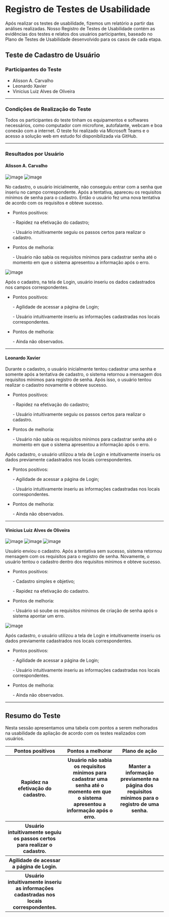 # Registro de Testes de Usabilidade
<p>Após realizar os testes de usabilidade, fizemos um relatório a partir das análises realizadas. Nosso Registro de Testes de Usabilidade contém as evidências dos testes e relatos dos usuários participantes, baseado no Plano de Testes de Usabilidade desenvolvido para os casos de cada etapa.</p>

## Teste de Cadastro de Usuário
### Participantes do Teste
<ul>
<li>Alisson A. Carvalho</li>
<li>Leonardo Xavier</li>
<li>Vinicius Luiz Alves de Oliveira</li>
</ul>
<hr>

### Condições de Realização do Teste
<p>Todos os participantes do teste tinham os equipamentos e softwares necessários, como 
computador com microfone, autofalante, webcam e boa conexão com a internet. O teste foi 
realizado via Microsoft Teams e o acesso a solução web em estudo foi disponibilizada via GitHub.</p>
<hr>

### Resultados por Usuário

#### Alisson A. Carvalho
![image](https://user-images.githubusercontent.com/100442612/198893918-3b935a21-1a52-4a99-bb50-c78136124e5e.png)
![image](https://user-images.githubusercontent.com/100442612/198893959-3bef8410-5c30-4176-aae5-f641cb3ce88c.png)
<p>No cadastro, o usuário inicialmente, não conseguiu entrar com a senha que inseriu no campo 
correspondente. Após a tentativa, apareceu os requisitos mínimos de senha para o cadastro. 
Então o usuário fez uma nova tentativa de acordo com os requisitos e obteve sucesso.</p>
<ul>
    <li>Pontos positivos:</li>
    <p>- Rapidez na efetivação do cadastro;</p>
    <p>- Usuário intuitivamente seguiu os passos certos para realizar o cadastro.</p>
    <li>Pontos de melhoria:</li>
    <p>- Usuário não sabia os requisitos mínimos para cadastrar senha até o momento em que 
o sistema apresentou a informação após o erro.</p>
</ul>

![image](https://user-images.githubusercontent.com/100442612/198893981-4618608c-26fd-40fc-a316-a7c614ca074d.png)
<p>Após o cadastro, na tela de Login, usuário inseriu os dados cadastrados nos campos correspondentes.</p>
<ul>
    <li>Pontos positivos:</li>
    <p>- Agilidade de acessar a página de Login;</p>
    <p>- Usuário intuitivamente inseriu as informações cadastradas nos locais correspondentes.</p>
    <li>Pontos de melhoria:</li>
    <p>- Ainda não observados.</p>
</ul>
<hr>

#### Leonardo Xavier
<p>Durante o cadastro, o usuário inicialmente tentou cadastrar uma senha e somente após a tentativa de cadastro, o sistema retornou a mensagem dos requisitos mínimos para registro de senha. Após isso, o usuário tentou realizar o cadastro novamente e obteve sucesso.</p>
<ul>
    <li>Pontos positivos:</li>
    <p>- Rapidez na efetivação do cadastro;</p>
    <p>- Usuário intuitivamente seguiu os passos certos para realizar o cadastro.</p>
    <li>Pontos de melhoria:</li>
    <p>- Usuário não sabia os requisitos mínimos para cadastrar senha até o momento em que 
o sistema apresentou a informação após o erro.</p>
</ul>
<p>Após cadastro, o usuário utilizou a tela de Login e intuitivamente inseriu os dados previamente cadastrados nos locais correspondentes.</p>
<ul>
    <li>Pontos positivos:</li>
    <p>- Agilidade de acessar a página de Login;</p>
    <p>- Usuário intuitivamente inseriu as informações cadastradas nos locais correspondentes.</p>
    <li>Pontos de melhoria:</li>
    <p>- Ainda não observados.</p>
</ul>
<hr>

#### Vinicius Luiz Alves de Oliveira
![image](https://user-images.githubusercontent.com/100442612/198893719-5aef5fbe-4186-41f2-b980-46136b025376.png)
![image](https://user-images.githubusercontent.com/100442612/198893642-b300f829-9055-425d-8ff3-0332fd6f1837.png)
![image](https://user-images.githubusercontent.com/100442612/198893842-c4f60497-9172-4291-92fa-42a47ac326e2.png)

<p>Usuário enviou o cadastro. Após a tentativa sem sucesso, sistema retornou mensagem com os requisitos para o registro de senha. Novamente, o usuário tentou o cadastro dentro dos requisitos mínimos e obteve sucesso.</p>
<ul>
    <li>Pontos positivos:</li>
    <p>- Cadastro simples e objetivo;</p>
    <p>- Rapidez na efetivação do cadastro.</p>
    <li>Pontos de melhoria:</li>
    <p>- Usuário só soube os requisitos mínimos de criação de senha após o sistema apontar um erro.</p>
</ul>

![image](https://user-images.githubusercontent.com/100442612/198893819-8872eb88-01cd-4a36-9a99-1f9d1dcf855a.png)
<p>Após cadastro, o usuário utilizou a tela de Login e intuitivamente inseriu os dados previamente cadastrados nos locais correspondentes.</p>
<ul>
    <li>Pontos positivos:</li>
    <p>- Agilidade de acessar a página de Login;</p>
    <p>- Usuário intuitivamente inseriu as informações cadastradas nos locais correspondentes.</p>
    <li>Pontos de melhoria:</li>
    <p>- Ainda não observados.</p>
</ul>
<hr>

## Resumo do Teste
<p>Nesta sessão apresentamos uma tabela com pontos a serem melhorados na usabilidade da apliação de acordo com os testes realizados com usuários.</p>
<table>
<tr>
    <th>Pontos positivos</th>
    <th>Pontos a melhorar</th>
    <th>Plano de ação</th>
</tr>
<tr>
    <th>Rapidez na efetivação do cadastro.</th>
    <th>Usuário não sabia os requisitos mínimos para cadastrar uma senha até o momento em que o sistema apresentou a informação após o erro.</th>
    <th>Manter a informação previamente na página dos requisitos mínimos para o registro de uma senha.</th>
</tr>
<tr>
    <th>Usuário intuitivamente seguiu os passos certos para realizar o cadastro.</th>
    <th></th>
    <th></th>
</tr>
<tr>
    <th>Agilidade de acessar a página de Login.</th>
    <th></th>
    <th></th>
</tr>
<tr>
    <th>Usuário intuitivamente inseriu as informações cadastradas nos locais correspondentes.</th>
    <th></th>
    <th></th>
</tr>
</table>
